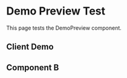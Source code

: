 # Demo Preview Test

This page tests the DemoPreview component.

## Client Demo

<DemoPreview src="client-demo.vue" />

## Component B

<DemoPreview src="component-b.vue" />